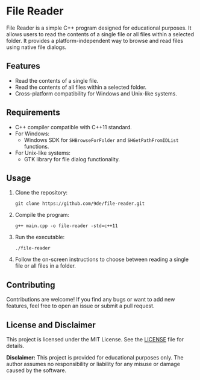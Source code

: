 # File Reader

File Reader is a simple C++ program designed for educational purposes. It allows users to read the contents of a single file or all files within a selected folder. It provides a platform-independent way to browse and read files using native file dialogs.

## Features

- Read the contents of a single file.
- Read the contents of all files within a selected folder.
- Cross-platform compatibility for Windows and Unix-like systems.

## Requirements

- C++ compiler compatible with C++11 standard.
- For Windows:
  - Windows SDK for `SHBrowseForFolder` and `SHGetPathFromIDList` functions.
- For Unix-like systems:
  - GTK library for file dialog functionality.

## Usage

1. Clone the repository:

    ```
    git clone https://github.com/9de/file-reader.git
    ```

2. Compile the program:

    ```
    g++ main.cpp -o file-reader -std=c++11
    ```

3. Run the executable:

    ```
    ./file-reader
    ```

4. Follow the on-screen instructions to choose between reading a single file or all files in a folder.

## Contributing

Contributions are welcome! If you find any bugs or want to add new features, feel free to open an issue or submit a pull request.

## License and Disclaimer

This project is licensed under the MIT License. See the [LICENSE](LICENSE) file for details. 

**Disclaimer:** This project is provided for educational purposes only. The author assumes no responsibility or liability for any misuse or damage caused by the software.

